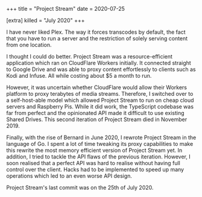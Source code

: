 +++
title = "Project Stream"
date = 2020-07-25

[extra]
killed = "July 2020"
+++

I have never liked Plex. The way it forces transcodes by default, the fact that you have to run a server and the restriction of solely serving content from one location.

I thought I could do better. Project Stream was a resource-efficient application which ran on CloudFlare Workers initially. It connected straight to Google Drive and was able to proxy content effortlessly to clients such as Kodi and Infuse. All while costing about $5 a month to run.

However, it was uncertain whether CloudFlare would allow their Workers platform to proxy terabytes of media streams. Therefore, I switched over to a self-host-able model which allowed Project Stream to run on cheap cloud servers and Raspberry Pis. While it did work, the TypeScript codebase was far from perfect and the opinionated API made it difficult to use existing Shared Drives. This second iteration of Project Stream died in November 2019.

Finally, with the rise of Bernard in June 2020, I rewrote Project Stream in the language of Go. I spent a lot of time tweaking its proxy capabilities to make this rewrite the most memory efficient version of Project Stream yet. In addition, I tried to tackle the API flaws of the previous iteration. However, I soon realised that a perfect API was hard to realise without having full control over the client. Hacks had to be implemented to speed up many operations which led to an even worse API design.

Project Stream's last commit was on the 25th of July 2020.

<!-- more -->